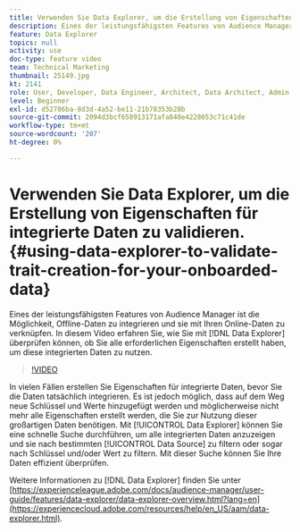 ```yaml
---
title: Verwenden Sie Data Explorer, um die Erstellung von Eigenschaften für integrierte Daten zu validieren.
description: Eines der leistungsfähigsten Features von Audience Manager ist die Möglichkeit, Offline-Daten zu integrieren und sie mit Ihren Online-Daten zu verknüpfen. In diesem Video erfahren Sie, wie Sie mit Data Explorer überprüfen können, ob Sie alle erforderlichen Eigenschaften erstellt haben, um diese integrierten Daten zu nutzen.
feature: Data Explorer
topics: null
activity: use
doc-type: feature video
team: Technical Marketing
thumbnail: 25149.jpg
kt: 2141
role: User, Developer, Data Engineer, Architect, Data Architect, Admin, Leader
level: Beginner
exl-id: d52786ba-8d3d-4a52-be11-21b78353b28b
source-git-commit: 2094d3bcf658913171afa848e4228653c71c41de
workflow-type: tm+mt
source-wordcount: '207'
ht-degree: 0%

---
```


# Verwenden Sie Data Explorer, um die Erstellung von Eigenschaften für integrierte Daten zu validieren. {#using-data-explorer-to-validate-trait-creation-for-your-onboarded-data}

Eines der leistungsfähigsten Features von Audience Manager ist die Möglichkeit, Offline-Daten zu integrieren und sie mit Ihren Online-Daten zu verknüpfen. In diesem Video erfahren Sie, wie Sie mit [!DNL Data Explorer] überprüfen können, ob Sie alle erforderlichen Eigenschaften erstellt haben, um diese integrierten Daten zu nutzen.

>[!VIDEO](https://video.tv.adobe.com/v/25149/?quality=12)

In vielen Fällen erstellen Sie Eigenschaften für integrierte Daten, bevor Sie die Daten tatsächlich integrieren. Es ist jedoch möglich, dass auf dem Weg neue Schlüssel und Werte hinzugefügt werden und möglicherweise nicht mehr alle Eigenschaften erstellt werden, die Sie zur Nutzung dieser großartigen Daten benötigen. Mit [!UICONTROL Data Explorer] können Sie eine schnelle Suche durchführen, um alle integrierten Daten anzuzeigen und sie nach bestimmten [!UICONTROL Data Source] zu filtern oder sogar nach Schlüssel und/oder Wert zu filtern. Mit dieser Suche können Sie Ihre Daten effizient überprüfen.

Weitere Informationen zu [!DNL Data Explorer] finden Sie unter [https://experienceleague.adobe.com/docs/audience-manager/user-guide/features/data-explorer/data-explorer-overview.html?lang=en](https://experiencecloud.adobe.com/resources/help/en_US/aam/data-explorer.html).
